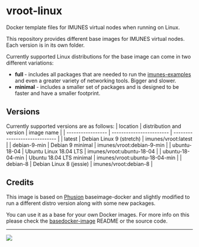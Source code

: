 # vroot-linux
Docker template files for IMUNES virtual nodes when running on Linux.

This repository provides different base images for IMUNES virtual nodes. Each
version is in its own folder.

Currently supported Linux distributions for the base image can come in two
different variations:
 - __full__ - includes all packages that are needed to run the
   [imunes-examples](https://github.com/imunes/imunes-examples) and even a
   greater variety of networking tools. Bigger and slower.
 - __minimal__ - includes a smaller set of packages and is designed to be
   faster and have a smaller footprint.

## Versions
Currently supported versions are as follows:
| location          | distribution and version | image name                    |
| ----------------- | ------------------------ | ----------------------------- |
| latest            | Debian Linux 9 (stretch) | imunes/vroot:latest           |
| debian-9-min      | Debian 9 minimal         | imunes/vroot:debian-9-min     |
| ubuntu-18-04      | Ubuntu Linux 18.04 LTS   | imunes/vroot:ubuntu-18-04     |
| ubuntu-18-04-min  | Ubuntu 18.04 LTS minimal | imunes/vroot:ubuntu-18-04-min |
| debian-8          | Debian Linux 8 (jessie)  | imunes/vroot:debian-8         |

## Credits
This image is based on [Phusion](http://www.phusion.nl/) baseimage-docker and
slightly modified to run a different distro version along with some new
packages.

You can use it as a base for your own Docker images. For more info on this
please check the [basedocker-image](https://github.com/phusion/baseimage-docker)
README or the source code.

-----------------------------------------
[<img src="http://imunes.tel.fer.hr/images/imunes_logo.png">](http://www.imunes.net/)
